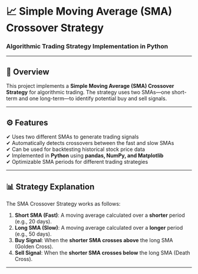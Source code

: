 # 📈 Simple Moving Average (SMA) Crossover Strategy
### Algorithmic Trading Strategy Implementation in Python

---

## 📌 Overview
This project implements a **Simple Moving Average (SMA) Crossover Strategy** for algorithmic trading. The strategy uses two SMAs—one short-term and one long-term—to identify potential buy and sell signals.

---

## ⚙️ Features
✔ Uses two different SMAs to generate trading signals  
✔ Automatically detects crossovers between the fast and slow SMAs  
✔ Can be used for backtesting historical stock price data  
✔ Implemented in **Python** using **pandas, NumPy, and Matplotlib**  
✔ Optimizable SMA periods for different trading strategies  

---

## 📊 Strategy Explanation
The SMA Crossover Strategy works as follows:

1. **Short SMA (Fast)**: A moving average calculated over a **shorter** period (e.g., 20 days).
2. **Long SMA (Slow)**: A moving average calculated over a **longer** period (e.g., 50 days).
3. **Buy Signal**: When the **shorter SMA crosses above** the long SMA (Golden Cross).
4. **Sell Signal**: When the **shorter SMA crosses below** the long SMA (Death Cross).

---
